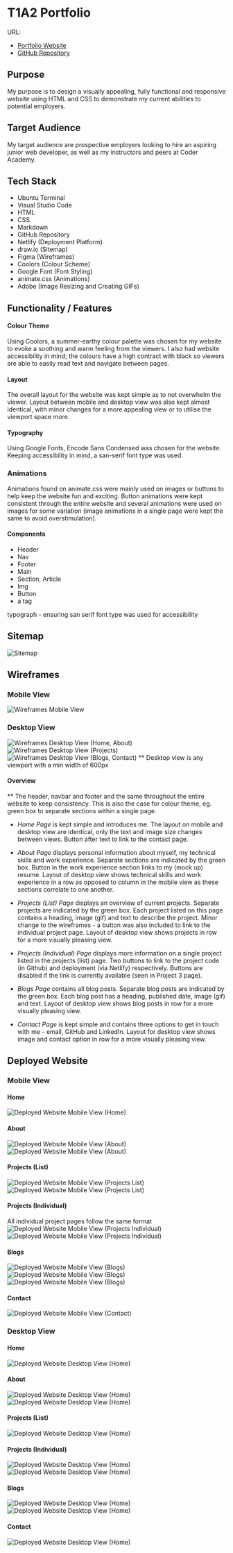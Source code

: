 # T1A2 Portfolio
URL:  
- [Portfolio Website](https://theresa-t1a2-portfolio.netlify.app/)  
- [GitHub Repository](https://github.com/theresanx/Theresa-T1A2_Portfolio)

## Purpose
My purpose is to design a visually appealing, fully functional and responsive website using HTML and CSS to demonstrate my current abilities to potential employers.

## Target Audience
My target audience are prospective employers looking to hire an aspiring junior web developer, as well as my instructors and peers at Coder Academy.

## Tech Stack
- Ubuntu Terminal
- Visual Studio Code
- HTML
- CSS
- Markdown
- GitHub Repository
- Netlify (Deployment Platform)
- draw.io (Sitemap)
- Figma (Wireframes)
- Coolors (Colour Scheme)
- Google Font (Font Styling)
- animate.css (Animations)
- Adobe (Image Resizing and Creating GIFs)

## Functionality / Features
#### Colour Theme
Using Coolors, a summer-earthy colour palette was chosen for my website to evoke a soothing and warm feeling from the viewers. I also had website accessibility in mind; the colours have a high contract with black so viewers are able to easily read text and navigate between pages.

#### Layout
The overall layout for the website was kept simple as to not overwhelm the viewer. Layout between mobile and desktop view was also kept almost identical, with minor changes for a more appealing view or to utilise the viewport space more.

#### Typography
Using Google Fonts, Encode Sans Condensed was chosen for the website. Keeping accessibility in mind, a san-serif font type was used.

### Animations
Animations found on animate.css were mainly used on images or buttons to help keep the website fun and exciting. Button animations were kept consistent through the entire website and several animations were used on images for some variation (image animations in a single page were kept the same to avoid overstimulation).

#### Components
- Header
- Nav
- Footer
- Main
- Section, Article
- Img
- Button
- a tag

typograph - ensuring san serif font type was used for accessibility

## Sitemap
![Sitemap](/docs/Sitemap.png)

## Wireframes

### Mobile View
![Wireframes Mobile View](/docs/Wireframes%20-%20Mobile%20View.png)

### Desktop View
![Wireframes Desktop View (Home, About)](/docs/Wireframes%20-%20Desktop%20View%201.png)
![Wireframes Desktop View (Projects)](/docs/Wireframes%20-%20Desktop%20View%202.png)
![Wireframes Desktop View (Blogs, Contact)](/docs/Wireframes%20-%20Desktop%20View%203.png)
** Desktop view is any viewport with a min width of 600px

#### Overview
** The header, navbar and footer and the same throughout the entire website to keep consistency. This is also the case for colour theme, eg. green box to separate sections within a single page.

- *Home Page* is kept simple and introduces me. The layout on mobile and desktop view are identical, only the text and image size changes between views. Button after text to link to the contact page.  

- *About Page* displays personal information about myself, my technical skills and work experience. Separate sections are indicated by the green box. Button in the work experience section links to my (mock up) resume. Layout of desktop view shows technical skills and work experience in a row as opposed to column in the mobile view as these sections correlate to one another.

- *Projects (List) Page* displays an overview of current projects. Separate projects are indicated by the green box. Each project listed on this page contains a heading, image (gif) and text to describe the project. Minor change to the wireframes - a button was also included to link to the individual project page. Layout of desktop view shows projects in row for a more visually pleasing view.

- *Projects (Individual) Page* displays more information on a single project listed in the projects (list) page. Two buttons to link to the project code (in Github) and deployment (via Netlify) respectively. Buttons are disabled if the link is currently available (seen in Project 3 page).

- *Blogs Page* contains all blog posts. Separate blog posts are indicated by the green box. Each blog post has a heading, published date, image (gif) and text. Layout of desktop view shows blog posts in row for a more visually pleasing view.

- *Contact Page* is kept simple and contains three options to get in touch with me - email, GitHub and LinkedIn. Layout for desktop view shows image and contact option in row for a more visually pleasing view.

## Deployed Website
### Mobile View
#### Home  
![Deployed Website Mobile View (Home)](/docs/Website%20Mobile%20View%20-%20Home.png)  
#### About  
![Deployed Website Mobile View (About)](/docs/Website%20Mobile%20View%20-%20About%201.png)
![Deployed Website Mobile View (About)](/docs/Website%20Mobile%20View%20-%20About%202.png)  
#### Projects (List)  
![Deployed Website Mobile View (Projects List)](/docs/Website%20Mobile%20View%20-%20Projects%201.png)
![Deployed Website Mobile View (Projects List)](/docs/Website%20Mobile%20View%20-%20Projects%202.png)  
#### Projects (Individual)  
All individual project pages follow the same format  
![Deployed Website Mobile View (Projects Individual)](/docs/Website%20Mobile%20View%20-%20Project1%201.png)
![Deployed Website Mobile View (Projects Individual)](/docs/Website%20Mobile%20View%20-%20Project1%202.png)  
#### Blogs  
![Deployed Website Mobile View (Blogs)](/docs/Website%20Mobile%20View%20-%20Blogs%201.png)
![Deployed Website Mobile View (Blogs)](/docs/Website%20Mobile%20View%20-%20Blogs%202.png)
![Deployed Website Mobile View (Blogs)](/docs/Website%20Mobile%20View%20-%20Blogs%203.png)  
#### Contact  
![Deployed Website Mobile View (Contact)](/docs/Website%20Mobile%20View%20-%20Contact.png)

### Desktop View
#### Home  
![Deployed Website Desktop View (Home)](/docs/Website%20Desktop%20View%20-%20Home.png)  
#### About  
![Deployed Website Desktop View (Home)](/docs/Website%20Desktop%20View%20-%20About%201.png)
![Deployed Website Desktop View (Home)](/docs/Website%20Desktop%20View%20-%20About%202.png)  
#### Projects (List)  
![Deployed Website Desktop View (Home)](/docs/Website%20Desktop%20View%20-%20Projects.png)  
#### Projects (Individual)  
![Deployed Website Desktop View (Home)](/docs/Website%20Desktop%20View%20-%20Project1%201.png)
![Deployed Website Desktop View (Home)](/docs/Website%20Desktop%20View%20-%20Project1%202.png)  
#### Blogs  
![Deployed Website Desktop View (Home)](/docs/Website%20Desktop%20View%20-%20Blogs%201.png)
![Deployed Website Desktop View (Home)](/docs/Website%20Desktop%20View%20-%20Blogs%202.png)  
#### Contact  
![Deployed Website Desktop View (Home)](/docs/Website%20Desktop%20View%20-%20Contact.png)  